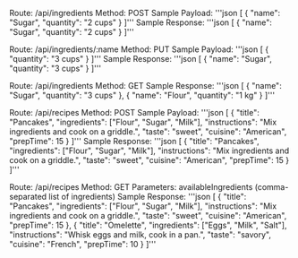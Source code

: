 Route: /api/ingredients
Method: POST
Sample Payload:
'''json
[
{
  "name": "Sugar",
  "quantity": "2 cups"
}
]'''
Sample Response:
'''json
[
{
  "name": "Sugar",
  "quantity": "2 cups"
}
]'''

Route: /api/ingredients/:name
Method: PUT
Sample Payload:
'''json
[
{
  "quantity": "3 cups"
}
]'''
Sample Response:
'''json
[
{
  "name": "Sugar",
  "quantity": "3 cups"
}
]'''

Route: /api/ingredients
Method: GET
Sample Response:
'''json
[
  {
    "name": "Sugar",
    "quantity": "3 cups"
  },
  {
    "name": "Flour",
    "quantity": "1 kg"
  }
]'''

Route: /api/recipes
Method: POST
Sample Payload:
'''json
[
{
  "title": "Pancakes",
  "ingredients": ["Flour", "Sugar", "Milk"],
  "instructions": "Mix ingredients and cook on a griddle.",
  "taste": "sweet",
  "cuisine": "American",
  "prepTime": 15
}
]'''
Sample Response:
'''json
[
{
  "title": "Pancakes",
  "ingredients": ["Flour", "Sugar", "Milk"],
  "instructions": "Mix ingredients and cook on a griddle.",
  "taste": "sweet",
  "cuisine": "American",
  "prepTime": 15
}
]'''

Route: /api/recipes
Method: GET
Parameters: availableIngredients (comma-separated list of ingredients)
Sample Response:
'''json
[
  {
    "title": "Pancakes",
    "ingredients": ["Flour", "Sugar", "Milk"],
    "instructions": "Mix ingredients and cook on a griddle.",
    "taste": "sweet",
    "cuisine": "American",
    "prepTime": 15
  },
  {
    "title": "Omelette",
    "ingredients": ["Eggs", "Milk", "Salt"],
    "instructions": "Whisk eggs and milk, cook in a pan.",
    "taste": "savory",
    "cuisine": "French",
    "prepTime": 10
  }
]'''



